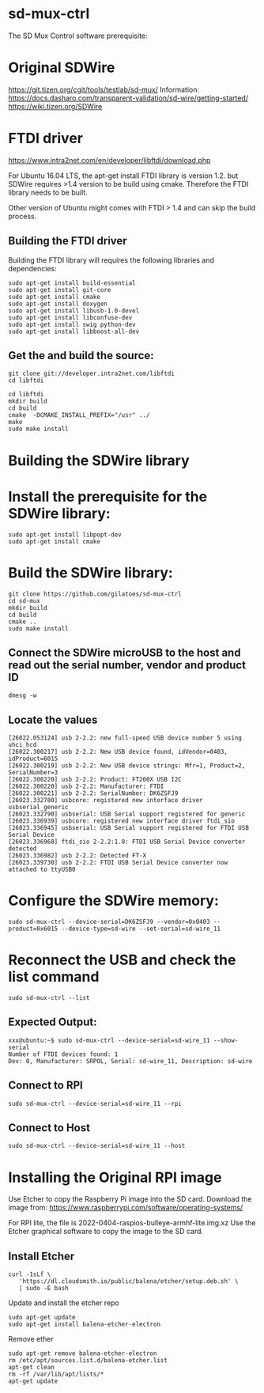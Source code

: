 # sd-mux-ctrl
The SD Mux Control software prerequisite:
# Original SDWire
https://git.tizen.org/cgit/tools/testlab/sd-mux/
Information:
https://docs.dasharo.com/transparent-validation/sd-wire/getting-started/
https://wiki.tizen.org/SDWire

# FTDI driver 
https://www.intra2net.com/en/developer/libftdi/download.php

For Ubuntu 16.04 LTS, the apt-get install FTDI library is version 1.2. but SDWire requires >1.4 version to be build using cmake. Therefore the FTDI library needs to be built.

Other version of Ubuntu might comes with FTDI > 1.4 and can skip the build process.

## Building the FTDI driver
Building the FTDI library will requires the following libraries and dependencies:
```
sudo apt-get install build-essential
sudo apt-get install git-core
sudo apt-get install cmake
sudo apt-get install doxygen
sudo apt-get install libusb-1.0-devel
sudo apt-get install libconfuse-dev
sudo apt-get install swig python-dev
sudo apt-get install libboost-all-dev
```

## Get the and build the source:
```
git clone git://developer.intra2net.com/libftdi
cd libftdi

cd libftdi
mkdir build
cd build
cmake  -DCMAKE_INSTALL_PREFIX="/usr" ../
make
sudo make install
```
# Building the SDWire library
# Install the prerequisite for the SDWire library:
[comment]: <> (sudo apt-get install libftdi1-dev)
```
sudo apt-get install libpopt-dev
sudo apt-get install cmake
```

# Build the SDWire library:
```
git clone https://github.com/gilatoes/sd-mux-ctrl
cd sd-mux
mkdir build
cd build
cmake ..
sudo make install
```

## Connect the SDWire microUSB to the host and read out the serial number, vendor and product ID
```
dmesg -w
```

## Locate the values
```
[26022.053124] usb 2-2.2: new full-speed USB device number 5 using uhci_hcd
[26022.300217] usb 2-2.2: New USB device found, idVendor=0403, idProduct=6015
[26022.300219] usb 2-2.2: New USB device strings: Mfr=1, Product=2, SerialNumber=3
[26022.300220] usb 2-2.2: Product: FT200X USB I2C
[26022.300220] usb 2-2.2: Manufacturer: FTDI
[26022.300221] usb 2-2.2: SerialNumber: DK6ZSFJ9
[26023.332780] usbcore: registered new interface driver usbserial_generic
[26023.332790] usbserial: USB Serial support registered for generic
[26023.336939] usbcore: registered new interface driver ftdi_sio
[26023.336945] usbserial: USB Serial support registered for FTDI USB Serial Device
[26023.336968] ftdi_sio 2-2.2:1.0: FTDI USB Serial Device converter detected
[26023.336982] usb 2-2.2: Detected FT-X
[26023.339730] usb 2-2.2: FTDI USB Serial Device converter now attached to ttyUSB0

```

# Configure the SDWire memory:
```
sudo sd-mux-ctrl --device-serial=DK6ZSFJ9 --vendor=0x0403 --product=0x6015 --device-type=sd-wire --set-serial=sd-wire_11
```

# Reconnect the USB and check the list command
```
sudo sd-mux-ctrl --list
```

## Expected Output:
```
xxx@ubuntu:~$ sudo sd-mux-ctrl --device-serial=sd-wire_11 --show-serial
Number of FTDI devices found: 1
Dev: 0, Manufacturer: SRPOL, Serial: sd-wire_11, Description: sd-wire

```

## Connect to RPI
```
sudo sd-mux-ctrl --device-serial=sd-wire_11 --rpi
```

## Connect to Host
```
sudo sd-mux-ctrl --device-serial=sd-wire_11 --host
```

# Installing the Original RPI image
Use Etcher to copy the Raspberry Pi image into the SD card.
Download the image from:
https://www.raspberrypi.com/software/operating-systems/

For RPI lite,  the file is 2022-0404-raspios-bulleye-armhf-lite.img.xz
Use the Etcher graphical software to copy the image to the SD card.

## Install Etcher 

```
curl -1sLf \
   'https://dl.cloudsmith.io/public/balena/etcher/setup.deb.sh' \
   | sudo -E bash
```

Update and install the etcher repo
```
sudo apt-get update
sudo apt-get install balena-etcher-electron
```

Remove ether
```
sudo apt-get remove balena-etcher-electron
rm /etc/apt/sources.list.d/balena-etcher.list
apt-get clean
rm -rf /var/lib/apt/lists/*
apt-get update
```

